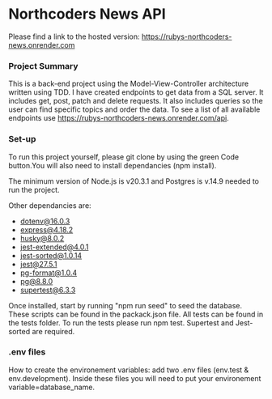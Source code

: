 # Northcoders News API

Please find a link to the hosted version:
https://rubys-northcoders-news.onrender.com

### Project Summary ###
This is a back-end project using the Model-View-Controller architecture written using TDD. I have created endpoints to get data from a SQL server. It includes get, post, patch and delete requests. It also includes queries so the user can find specific topics and order the data.
To see a list of all available endpoints use https://rubys-northcoders-news.onrender.com/api. 

### Set-up ###
To run this project yourself, please git clone by using the green Code button.You will also need to install dependancies (npm install).

The minimum version of Node.js is v20.3.1 and Postgres is v.14.9 needed to run the project.

Other dependancies are: 
* dotenv@16.0.3
* express@4.18.2
* husky@8.0.2
* jest-extended@4.0.1
* jest-sorted@1.0.14
* jest@27.5.1
* pg-format@1.0.4
* pg@8.8.0
* supertest@6.3.3

Once installed, start by running "npm run seed" to seed the database. These scripts can be found in the packack.json file. 
All tests can be found in the tests folder. To run the tests please run npm test. Supertest and Jest-sorted are required. 

### .env files ###
How to create the environement variables: add two .env files (env.test & env.development). Inside these files you will need to put your environement variable=database_name. 
